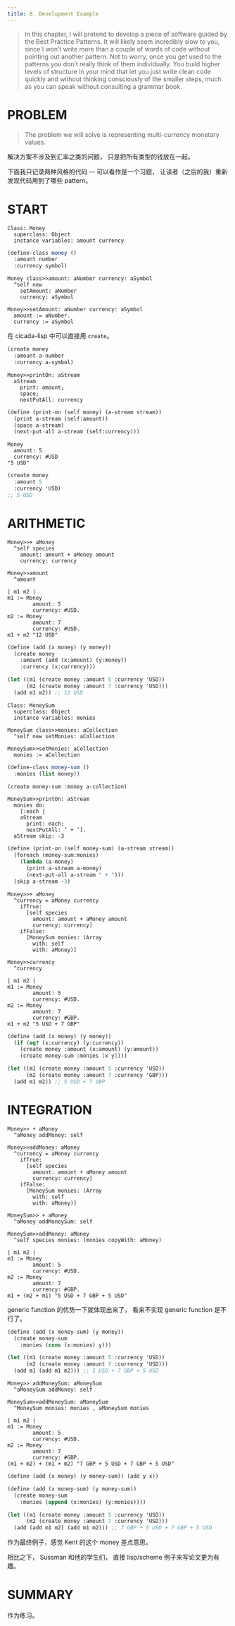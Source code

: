 ```yaml
---
title: 8. Development Example
---
```


> In this chapter, I will pretend to develop a piece of software
> guided by the Best Practice Patterns. It will likely seem incredibly
> slow to you, since I won’t write more than a couple of words of
> code without pointing out another pattern. Not to worry, once you
> get used to the patterns you don’t really think of them
> individually. You build higher levels of structure in your mind that
> let you just write clean code quickly and without thinking
> consciously of the smaller steps, much as you can speak without
> consulting a grammar book.

# PROBLEM

> The problem we will solve is representing
> multi-currency monetary values.

解决方案不涉及到汇率之类的问题，
只是把所有类型的钱放在一起。

下面我只记录两种风格的代码 -- 可以看作是一个习题，
让读者（之后的我）重新发现代码用到了哪些 pattern。

# START

```smalltalk
Class: Money
  superclass: Object
  instance variables: amount currency
```

```scheme
(define-class money ()
  :amount number
  :currency symbol)
```

```smalltalk
Money class>>amount: aNumber currency: aSymbol
  ^self new
    setAmount: aNumber
    currency: aSymbol

Money>>setAmount: aNumber currency: aSymbol
  amount := aNumber.
  currency := aSymbol
```

在 cicada-lisp 中可以直接用 `create`。

```scheme
(create money
  :amount a-number
  :currency a-symbol)
```

```smalltalk
Money>>printOn: aStream
  aStream
    print: amount;
    space;
    nextPutAll: currency
```

```scheme
(define (print-on (self money) (a-stream stream))
  (print a-stream (self:amount))
  (space a-stream)
  (next-put-all a-stream (self:currency)))
```

```smalltalk
Money
  amount: 5
  currency: #USD
"5 USD"
```

```scheme
(create money
  :amount 5
  :currency 'USD)
;; 5 USD
```

# ARITHMETIC

```smalltalk
Money>>+ aMoney
  ^self species
    amount: amount + aMoney amount
    currency: currency

Money>>amount
  ^amount

| m1 m2 |
m1 := Money
        amount: 5
        currency: #USD.
m2 := Money
        amount: 7
        currency: #USD.
m1 + m2 "12 USD"
```

```scheme
(define (add (x money) (y money))
  (create money
    :amount (add (x:amount) (y:money))
    :currency (x:currency)))

(let ((m1 (create money :amount 5 :currency 'USD))
      (m2 (create money :amount 7 :currency 'USD)))
  (add m1 m2)) ;; 12 USD
```

```smalltalk
Class: MoneySum
  superclass: Object
  instance variables: monies

MoneySum class>>monies: aCollection
  ^self new setMonies: aCollection

MoneySum>>setMonies: aCollection
  monies := aCollection
```

```scheme
(define-class money-sum ()
  :monies (list money))

(create money-sum :money a-collection)
```

```smalltalk
MoneySum>>printOn: aStream
  monies do:
    [:each |
    aStream
      print: each;
      nextPutAll: ‘ + ‘].
  aStream skip: -3
```

```scheme
(define (print-on (self money-sum) (a-stream stream))
  (foreach (money-sum:monies)
    (lambda (a-money)
      (print a-stream a-money)
      (next-put-all a-stream " + ")))
  (skip a-stream -3)
```

```smalltalk
Money>>+ aMoney
  ^currency = aMoney currency
    ifTrue:
      [self species
        amount: amount + aMoney amount
        currency: currency]
    ifFalse:
      [MoneySum monies: (Array
        with: self
        with: aMoney)]

Money>>currency
  ^currency

| m1 m2 |
m1 := Money
        amount: 5
        currency: #USD.
m2 := Money
        amount: 7
        currency: #GBP.
m1 + m2 "5 USD + 7 GBP"
```

```scheme
(define (add (x money) (y money))
  (if (eq? (x:currency) (y:currency))
    (create money :amount (x:amount) (y:amount))
    (create money-sum :monies [x y])))

(let ((m1 (create money :amount 5 :currency 'USD))
      (m2 (create money :amount 7 :currency 'GBP)))
  (add m1 m2)) ;; 5 USD + 7 GBP
```

# INTEGRATION

```smalltalk
Money>> + aMoney
  ^aMoney addMoney: self

Money>>addMoney: aMoney
  ^currency = aMoney currency
    ifTrue:
      [self species
        amount: amount + aMoney amount
        currency: currency]
    ifFalse:
      [MoneySum monies: (Array
        with: self
        with: aMoney)]

MoneySum>> + aMoney
  ^aMoney addMoneySum: self

MoneySum>>addMoney: aMoney
  ^self species monies: (monies copyWith: aMoney)

| m1 m2 |
m1 := Money
        amount: 5
        currency: #USD.
m2 := Money
        amount: 7
        currency: #GBP.
m1 + (m2 + m1) "5 USD + 7 GBP + 5 USD"
```

generic function 的优势一下就体现出来了，
看来不实现 generic function 是不行了。

```scheme
(define (add (x money-sum) (y money))
  (create money-sum
    :monies (cons (x:monies) y)))

(let ((m1 (create money :amount 5 :currency 'USD))
      (m2 (create money :amount 7 :currency 'USD)))
  (add m1 (add m1 m2))) ;; 5 USD + 7 GBP + 5 USD
```

```smalltalk
Money>> addMoneySum: aMoneySum
  ^aMoneySum addMoney: self

MoneySum>>addMoneySum: aMoneySum
  ^MoneySum monies: monies , aMoneySum monies

| m1 m2 |
m1 := Money
        amount: 5
        currency: #USD.
m2 := Money
        amount: 7
        currency: #GBP.
(m1 + m2) + (m1 + m2) "7 GBP + 5 USD + 7 GBP + 5 USD"
```

```scheme
(define (add (x money) (y money-sum)) (add y x))

(define (add (x money-sum) (y money-sum))
  (create money-sum
    :monies (append (x:monies) (y:monies))))

(let ((m1 (create money :amount 5 :currency 'USD))
      (m2 (create money :amount 7 :currency 'USD)))
  (add (add m1 m2) (add m1 m2))) ;; 7 GBP + 5 USD + 7 GBP + 5 USD
```

作为最终例子，感觉 Kent 的这个 money 差点意思。

相比之下，
Sussman 和他的学生们，
直接 lisp/scheme 例子来写论文更为有趣。

# SUMMARY

作为练习。

